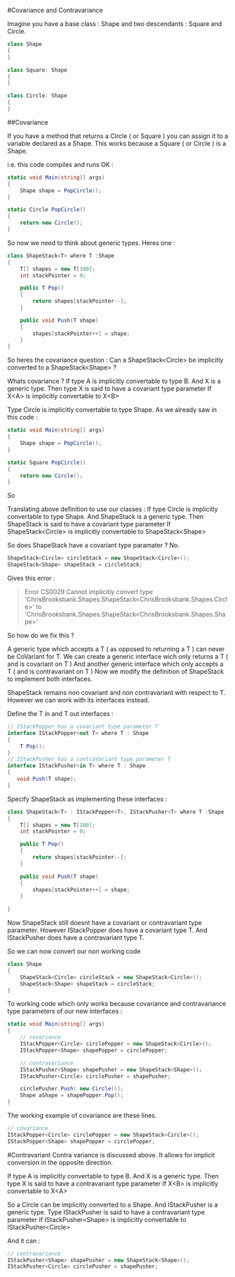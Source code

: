 #Covariance and Contravariance

Imagine you have a base class : Shape and two descendants : Square and Circle.
```c#
class Shape
{
}

class Square: Shape
{
}

class Circle: Shape
{
}
```

##Covariance

If you have a method that returns a Circle ( or Square ) you can assign it to a variable declared as a Shape.
This works because a Square ( or Circle ) is a Shape.

i.e. this code compiles and runs OK : 
```c#
static void Main(string[] args)
{
    Shape shape = PopCircle();           
}

static Circle PopCircle()
{
    return new Circle();
}
```

So now we need to think about generic types.
Heres one : 
```c#
class ShapeStack<T> where T :Shape
{
    T[] shapes = new T[100];
    int stackPointer = 0;

    public T Pop()
    {
        return shapes[stackPointer--];
    }

    public void Push(T shape)
    {
        shapes[stackPointer++] = shape;
    }
}
```

So heres the covariance question :
Can a ShapeStack\<Circle\> be implicitly converted to a ShapeStack\<Shape\> ?

Whats covariance ?
If type A is implicitly convertable to type B.
And X is a generic type.
Then type X is said to have a covariant type parameter
If X\<A\> is implicitly convertable to X\<B\>

Type Circle is implicitly convertable to type Shape.
As we already saw in this code :
```c#
static void Main(string[] args)
{
    Shape shape = PopCircle();           
}

static Square PopCircle()
{
    return new Circle();
}
```

So

Translating above definition to use our classes :
If type Circle is implicitly convertable to type Shape.
And ShapeStack is a generic type.
Then ShapeStack is said to have a covariant type parameter
If ShapeStack\<Circle\> is implicitly convertable to ShapeStack\<Shape\>

So does ShapeStack have a covariant type paramater ? No.

```c#   
ShapeStack<Circle> circleStack = new ShapeStack<Circle>();
ShapeStack<Shape> shapeStack = circleStack;
```

Gives this error :
> Error	CS0029	Cannot implicitly convert type 'ChrisBrooksbank.Shapes.ShapeStack\<ChrisBrooksbank.Shapes.Circle\>' to 'ChrisBrooksbank.Shapes.ShapeStack\<ChrisBrooksbank.Shapes.Shape\>'

So how do we fix this ?

A generic type which accepts a T ( as opposed to returning a T ) can never be CoVariant for T.
We can create a generic interface wich only returns a T ( and is covariant on T )
And another generic interface which only accepts a T ( and is contravariant on T )
Now we modify the definition of ShapeStack to implement both interfaces.

ShapeStack remains non covariant and non contravariant with respect to T.
However we can work with its interfaces instead.

Define the T in and T out interfaces :
```c#
// IStackPopper has a covariant type parameter T
interface IStackPopper<out T> where T : Shape
{
    T Pop();
}
// IStackPusher has a contraVariant type parameter T
interface IStackPusher<in T> where T : Shape
{
   void Push(T shape);
}
```

Specify ShapeStack as implementing these interfaces :
```c#
class ShapeStack<T> : IStackPopper<T>, IStackPusher<T> where T :Shape
{
    T[] shapes = new T[100];
    int stackPointer = 0;

    public T Pop()
    {
        return shapes[stackPointer--];
    }

    public void Push(T shape)
    {
        shapes[stackPointer++] = shape;
    }
  
}
```

Now ShapeStack<T> still doesnt have a covariant or contravariant type parameter.
However IStackPopper does have a covariant type T.
And IStackPusher does have a contravariant type T.

So we can now convert our non working code
```c#
class Shape
{
    ShapeStack<Circle> circleStack = new ShapeStack<Circle>();
    ShapeStack<Shape> shapeStack = circleStack;
}
```

To working code which only works because covariance and contravariance type parameters of our new interfaces : 
```c#
static void Main(string[] args)
{
    // covariance
    IStackPopper<Circle> circlePopper = new ShapeStack<Circle>();
    IStackPopper<Shape> shapePopper = circlePopper;

    // contravariance
    IStackPusher<Shape> shapePusher = new ShapeStack<Shape>();
    IStackPusher<Circle> circlePusher = shapePusher;

    circlePusher.Push( new Circle());
    Shape aShape = shapePopper.Pop();
}
```

The working example of covariance are these lines.
```c#
// covariance
IStackPopper<Circle> circlePopper = new ShapeStack<Circle>();
IStackPopper<Shape> shapePopper = circlePopper;
```

#Contravariant
Contra variance is discussed above.
It allows for implicit conversion in the opposite direction.

If type A is implicitly convertable to type B.
And X is a generic type.
Then type X is said to have a contravariant type parameter
If X\<B\> is implicitly convertable to X\<A\>

So a Circle can be implicitly converted to a Shape.
And IStackPusher is a generic type.
Type IStackPusher is said to have a contravariant type parameter
If IStackPusher\<Shape\> is implicitly convertable to IStackPusher\<Circle\>

And it can :
```c#
// contravariance
IStackPusher<Shape> shapePusher = new ShapeStack<Shape>();
IStackPusher<Circle> circlePusher = shapePusher;
```